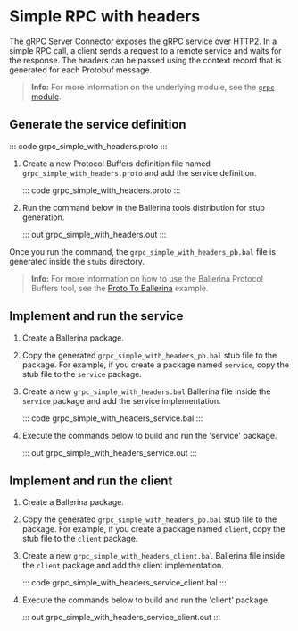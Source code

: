 # Simple RPC with headers

The gRPC Server Connector exposes the gRPC service over HTTP2.
In a simple RPC call, a client sends a request to a remote service and waits for the response.
The headers can be passed using the context record that is generated for each Protobuf message.

>**Info:** For more information on the underlying module, see the [`grpc` module](https://lib.ballerina.io/ballerina/grpc/latest/).

## Generate the service definition

::: code grpc_simple_with_headers.proto :::

1. Create a new Protocol Buffers definition file named `grpc_simple_with_headers.proto` and add the service definition.

   ::: code grpc_simple_with_headers.proto :::

2. Run the command below in the Ballerina tools distribution for stub generation.

   ::: out grpc_simple_with_headers.out :::

Once you run the command, the `grpc_simple_with_headers_pb.bal` file is generated inside the `stubs` directory.

>**Info:** For more information on how to use the Ballerina Protocol Buffers tool, see the <a href="https://ballerina.io/learn/by-example/proto-to-ballerina.html">Proto To Ballerina</a> example.

## Implement and run the service

1. Create a Ballerina package.

2. Copy the generated `grpc_simple_with_headers_pb.bal` stub file to the package. For example, if you create a package named `service`, copy the stub file to the `service` package.

3. Create a new `grpc_simple_with_headers.bal` Ballerina file inside the `service` package and add the service implementation.

   ::: code grpc_simple_with_headers_service.bal :::

4. Execute the commands below to build and run the 'service' package.

   ::: out grpc_simple_with_headers_service.out :::

## Implement and run the client

1. Create a Ballerina package.

2. Copy the generated `grpc_simple_with_headers_pb.bal` stub file to the package. For example, if you create a package named `client`, copy the stub file to the `client` package.

3. Create a new `grpc_simple_with_headers_client.bal` Ballerina file inside the `client` package and add the client implementation.

   ::: code grpc_simple_with_headers_service_client.bal :::

4. Execute the commands below to build and run the 'client' package.

   ::: out grpc_simple_with_headers_service_client.out :::
